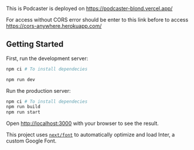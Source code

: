 This is Podcaster is deployed on  https://podcaster-blond.vercel.app/

For access without CORS error should be enter to this link before to access https://cors-anywhere.herokuapp.com/

## Getting Started

First, run the development server:

```bash
npm ci # To install dependecies

npm run dev 
```

Run the production server:

```bash
npm ci # To install dependecies
npm run build
npm run start 
```

Open [http://localhost:3000](http://localhost:3000) with your browser to see the result.

This project uses [`next/font`](https://nextjs.org/docs/basic-features/font-optimization) to automatically optimize and load Inter, a custom Google Font.
